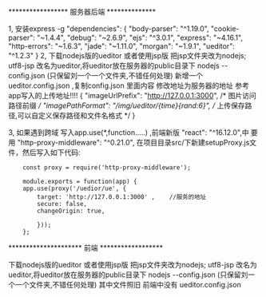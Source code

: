 *****************    服务器后端 **************

1, 安装express -g 
            "dependencies": {
            "body-parser": "^1.19.0",
            "cookie-parser": "~1.4.4",
            "debug": "~2.6.9",
            "ejs": "^3.0.1",
            "express": "~4.16.1",
            "http-errors": "~1.6.3",
            "jade": "~1.11.0",
            "morgan": "~1.9.1",
            "ueditor": "^1.2.3"
        }
 2, 下载nodejs版的ueditor  或者使用jsp版   把jsp文件夹改为nodejs;  utf8-jsp 改名为ueditor,将ueditor放在服务器的public目录下 
        nodejs 
            --config.json   (只保留刘一个一个文件夹,不错任何处理)
        新增一个ueditor.config.json ,复制config.json 里面内容
        修改地址为服务器的地址 参考app写入的上传地址!!!!
        {
             "imageUrlPrefix": "http://127.0.0.1:3000",   /* 图片访问路径前缀 */
             "imagePathFormat": "/img/ueditor/{time}{rand:6}",  /* 上传保存路径,可以自定义保存路径和文件名格式 */
        }

3, 如果遇到跨域 写入app.use(*,function.....) ,前端新版  "react": "^16.12.0",中 要用 "http-proxy-middleware": "^0.21.0", 
        在项目目录src/下新建setupProxy.js文件，然后写入如下代码:

        const proxy = require('http-proxy-middleware');

        module.exports = function(app) {
        app.use(proxy('/uedior/ue', { 
            target: 'http://127.0.0.1:3000' ,    //服务的地址
            secure: false,
            changeOrigin: true,
            
            }));
        };
        
*********************  前端 ******************


下载nodejs版的ueditor  或者使用jsp版   把jsp文件夹改为nodejs;  utf8-jsp 改名为ueditor,将ueditor放在服务器的public目录下 
        nodejs 
            --config.json   (只保留刘一个一个文件夹,不错任何处理)
        其中文件照旧
 前端中没有 ueditor.config.json





